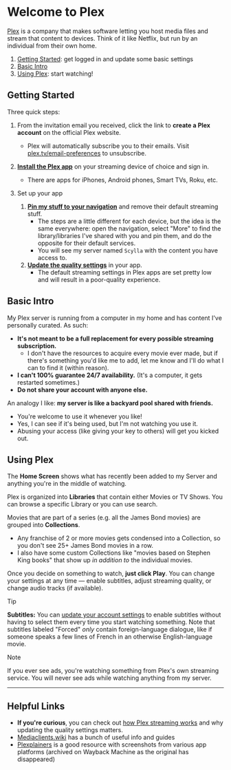 # Welcome to Plex

[Plex](https://www.plex.tv/) is a company that makes software letting you host media files and stream that content to devices. Think of it like Netflix, but run by an individual from their own home.

1. [Getting Started](#getting-started): get logged in and update some basic settings
2. [Basic Intro](#basic-intro)
3. [Using Plex](#using-plex): start watching!

## Getting Started

Three quick steps:

1. From the invitation email you received, click the link to **create a Plex account** on the official Plex website.
   * Plex will automatically subscribe you to their emails. Visit [plex.tv/email-preferences](https://www.plex.tv/email-preferences/) to unsubscribe.

2. **[Install the Plex app](https://www.plex.tv/apps-devices/)** on your streaming device of choice and sign in.
   * There are apps for iPhones, Android phones, Smart TVs, Roku, etc.

3. Set up your app
   1. **[Pin my stuff to your navigation](https://support.plex.tv/articles/customizing-the-apps/#toc-0)** and remove their default streaming stuff.
      * The steps are a little different for each device, but the idea is the same everywhere: open the navigation, select "More" to find the library/libraries I've shared with you and pin them, and do the opposite for their default services.
      * You will see my server named `Scylla` with the content you have access to.
   2. **[Update the quality settings](Guides/QualitySettings.md)** in your app.
      * The default streaming settings in Plex apps are set pretty low and will result in a poor-quality experience.

## Basic Intro
My Plex server is running from a computer in my home and has content I've personally curated. As such:

* **It's not meant to be a full replacement for every possible streaming subscription.**
  * I don't have the resources to acquire every movie ever made, but if there's something you'd like me to add, let me know and I'll do what I can to find it (within reason).
* **I can't 100% guarantee 24/7 availability.** (It's a computer, it gets restarted sometimes.)
* **Do not share your account with anyone else.**

An analogy I like: **my server is like a backyard pool shared with friends.**
* You're welcome to use it whenever you like!
* Yes, I can see if it's being used, but I'm not watching you use it.
* Abusing your access (like giving your key to others) will get you kicked out.

## Using Plex
The **Home Screen** shows what has recently been added to my Server and anything you're in the middle of watching.

Plex is organized into **Libraries** that contain either Movies or TV Shows. You can browse a specific Library or you can use search.

Movies that are part of a series (e.g. all the James Bond movies) are grouped into **Collections**.
  * Any franchise of 2 or more movies gets condensed into a Collection, so you don't see 25+ James Bond movies in a row.
  * I also have some custom Collections like "movies based on Stephen King books" that show up _in addition to_ the individual movies.

Once you decide on something to watch, **just click Play**. You can change your settings at any time — enable subtitles, adjust streaming quality, or change audio tracks (if available).

> [!TIP]
> **Subtitles:** You can [update your account settings](Guides/AccountSettings.md) to enable subtitles without having to select them every time you start watching something.
> Note that subtitles labeled "Forced" _only_ contain foreign-language dialogue, like if someone speaks a few lines of French in an otherwise English-language movie.


> [!NOTE]
> If you ever see ads, you're watching something from Plex's own streaming service. You will never see ads while watching anything from my server.

-----

## Helpful Links
* **If you're curious**, you can check out [how Plex streaming works](Guides/HowItWorks.md) and why updating the quality settings matters.
* [Mediaclients.wiki](https://mediaclients.wiki/en/Plex) has a bunch of useful info and guides
* [Plexplainers](https://web.archive.org/web/20250317201942/http://plxplainers.xyz/) is a good resource with screenshots from various app platforms (archived on Wayback Machine as the original has disappeared)

